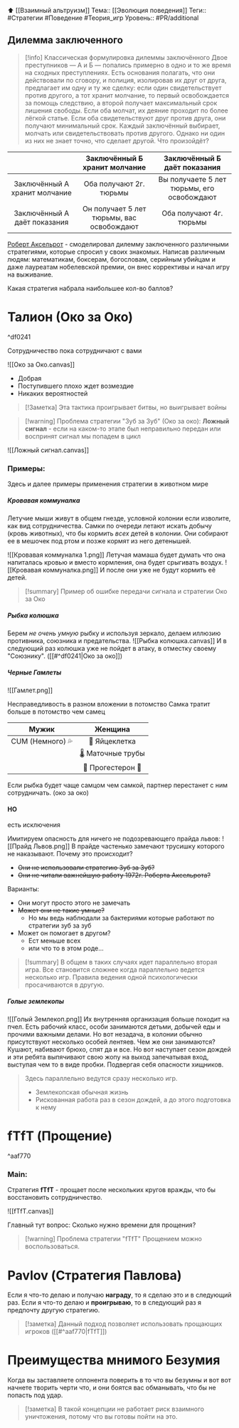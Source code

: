 ⬆️ [[Взаимный альтруизм]]
Тема:: [[Эволюция поведения]]
Теги:: #Стратегии #Поведение #Теория_игр
Уровень:: #PR/additional 

## Дилемма заключенного

>[!info] Классическая формулировка дилеммы заключённого
>Двое преступников — А и Б — попались примерно в одно и то же время на сходных преступлениях. Есть основания полагать, что они действовали по сговору, и полиция, изолировав их друг от друга, предлагает им одну и ту же сделку: если один свидетельствует против другого, а тот хранит молчание, то первый освобождается за помощь следствию, а второй получает максимальный срок лишения свободы. Если оба молчат, их деяние проходит по более лёгкой статье. Если оба свидетельствуют друг против друга, они получают минимальный срок. Каждый заключённый выбирает, молчать или свидетельствовать против другого. Однако ни один из них не знает точно, что сделает другой. Что произойдёт?

|                               |       Заключённый Б хранит молчание       |      Заключённый Б даёт показания         |
|:-----------------------------:|:-----------------------------------------:|:-----------------------------------------:|
| Заключённый А хранит молчание |     Оба получают 2г. тюрьмы               | Вы получаете 5 лет тюрьмы, его освобождают|
| Заключённый А даёт показания  | Он получает 5 лет тюрьмы, вас освобождают |             Оба получают 4г. тюрьмы       |

[Роберт Аксельрот](https://ru.wikipedia.org/wiki/Аксельрод,_Роберт) - смоделировал дилемму заключенного различными стратегиями, которые спросил у своих знакомых.
Написав различным людям: математикам, боксерам, богословам, серийным убийцам и даже лауреатам нобелевской премии, он внес коррективы и начал игру на выживание.

Какая стратегия набрала наибольшее кол-во баллов?

# Талион (Око за Око)

^df0241

Сотрудничество пока сотрудничают с вами

![[Око за Око.canvas]]

- Добрая
- Поступившего плохо ждет возмездие
- Никаких вероятностей

>[!Заметка]
>Эта тактика проигрывает битвы, но выигрывает войны

 >[!warning] Проблема стратегии "Зуб за Зуб" (Око за око):
**Ложный сигнал** - если на каком-то этапе был неправильно передан или воспринят сигнал мы попадем в цикл

![[Ложный сигнал.canvas]]
### Примеры:
Здесь и далее примеры применения стратегии в животном мире

##### Кровавая коммуналка

Летучие мыши живут в общем гнезде, условной колонии если изволите, как вид сотрудничества.
Самки по очереди летают искать добычу (кровь животных), что бы кормить _всех_ детей в колонии. Они собирают ее в мешочек под ртом и позже кормят из него детенышей.

![[Кровавая коммуналка 1.png]]
Летучая мамаша будет думать что она напиталась кровью и вместо кормления, она будет срыгивать воздух.
![[Кровавая коммуналка.png]]
И после они уже не будут кормить её детей.

>[!summary]
>Пример об ошибке передачи сигнала и стратегии Око за Око

##### Рыбка колюшка

Берем _не очень умную_ рыбку и используя зеркало, делаем иллюзию противника, союзника и предательства. 
![[Рыбка колюшка.canvas]]
И в следующий раз колюшка уже не пойдет в атаку, в отместку своему "Союзнику". ([[#^df0241|Око за око]])

##### Черные Гамлеты

![[Гамлет.png]]

Несправедливость в разном вложении в потомство
Самка тратит больше в потомство чем самец

|      Мужик       |      Женщина      |
|:----------------:|:-----------------:|
| CUM (Немного) 💦 |   🦠 Яйцеклетка   |
|                  | 🌡️ Маточные трубы |
|                  | 🌌 Прогестерон 🌌 |

Если рыбка будет чаще самцом чем самкой, партнер перестанет с ним сотрудничать. (око за око)
#### НО
есть исключения

Имитируем опасность для ничего не подозревающего прайда львов:
![[Прайд Львов.png]]
В прайде частенько замечают трусишку которого не наказывают.
Почему это происходит?
- ~~Они не использовали стратегию Зуб за Зуб?~~
- ~~Они не читали важнейшую работу 1972г. Роберта Аксельрота?~~

Варианты:
- Они могут просто этого не замечать
- ~~Может они не такие умные?~~
	- Но мы ведь наблюдали за бактериями которые работают по стратегии зуб за зуб
- Может он помогает в другом?
	- Ест меньше всех
	- или что то в этом роде...

>[!summary]
>В общем в таких случаях идет параллельно вторая игра.
>Все становится сложнее когда параллельно ведется несколько игр. Правила ведения одной психологически просачиваются в другую.

##### Голые землекопы

![[Голый Землекоп.png]]
Их внутренняя организация больше походит на пчел.
Есть рабочий класс, особи занимаются детьми, добычей еды и прочими важными делами. Но вот незадача, в колонии обычно присутствуют несколько особей лентяев. Чем же они занимаются? Кушают, набивают брюхо, спят да и все.
Но вот наступает сезон дождей и эти ребята выпячивают свою жопу на выход запечатывая вход, выступая чем то в виде пробки. Подвергая себя опасности хищников.

>Здесь параллельно ведутся сразу несколько игр.
> - Землекопская обычная жизнь
> - Рискованная работа раз в сезон дождей, а до этого подготовка к нему

# fTfT (Прощение)

^aaf770
### Main:
Стратегия **fTfT** - прощает после нескольких кругов вражды, что бы восстановить сотрудничество.

![[fTfT.canvas]]

Главный тут вопрос: Сколько нужно времени для прощения?

>[!warning] Проблема стратегии "fTfT"
Прощением можно воспользоваться.
# Pavlov (Стратегия Павлова)

Если я что-то делаю и получаю **награду**, то я сделаю это и в следующий раз. Если я что-то делаю и **проигрываю**, то в следующий раз я предпочту другую стратегию. 

>[!заметка]
>Данный подход позволяет использовать прощающих игроков ([[#^aaf770|fTfT]])

# Преимущества мнимого Безумия

Когда вы заставляете оппонента поверить в то что вы безумны и вот вот начнете творить черти что, и они боятся вас обманывать, что бы не попасть под удар.

>[!заметка]
>В такой концепции не работает риск взаимного уничтожения, потому что вы готовы пойти на это.
